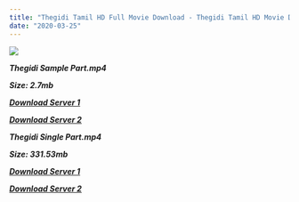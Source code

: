 ```yaml
---
title: "Thegidi Tamil HD Full Movie Download - Thegidi Tamil HD Movie Download"
date: "2020-03-25"
---
```


![](https://images.moviebuff.com/c39f8f56-1a1d-4c62-a7bb-58ff2d960ac4?w=1000)

**_Thegidi Sample Part.mp4_**

**_Size: 2.7mb_**

**_[Download Server 1](http://dl2.tamilsrcg.xyz/load/2014/Thegidi/Thegidi{300377c8a1a3ba2999b4bbe3381b1ea1a812b0b70d21946c68d529294a5c2999}20(2014){300377c8a1a3ba2999b4bbe3381b1ea1a812b0b70d21946c68d529294a5c2999}20BRRip{300377c8a1a3ba2999b4bbe3381b1ea1a812b0b70d21946c68d529294a5c2999}20HD{300377c8a1a3ba2999b4bbe3381b1ea1a812b0b70d21946c68d529294a5c2999}20Sample.mp4)_**

**_[Download Server 2](http://dl2.tamilsrcg.xyz/load/2014/Thegidi/Thegidi{300377c8a1a3ba2999b4bbe3381b1ea1a812b0b70d21946c68d529294a5c2999}20(2014){300377c8a1a3ba2999b4bbe3381b1ea1a812b0b70d21946c68d529294a5c2999}20BRRip{300377c8a1a3ba2999b4bbe3381b1ea1a812b0b70d21946c68d529294a5c2999}20HD{300377c8a1a3ba2999b4bbe3381b1ea1a812b0b70d21946c68d529294a5c2999}20Sample.mp4)_**

**_Thegidi Single Part.mp4_**

**_Size: 331.53mb_**

**_[Download Server 1](http://dl2.tamilsrcg.xyz/load/2014/Thegidi/Thegidi{300377c8a1a3ba2999b4bbe3381b1ea1a812b0b70d21946c68d529294a5c2999}20(2014){300377c8a1a3ba2999b4bbe3381b1ea1a812b0b70d21946c68d529294a5c2999}20BRRip{300377c8a1a3ba2999b4bbe3381b1ea1a812b0b70d21946c68d529294a5c2999}20HD.mp4)_**

**_[Download Server 2](http://dl2.tamilsrcg.xyz/load/2014/Thegidi/Thegidi{300377c8a1a3ba2999b4bbe3381b1ea1a812b0b70d21946c68d529294a5c2999}20(2014){300377c8a1a3ba2999b4bbe3381b1ea1a812b0b70d21946c68d529294a5c2999}20BRRip{300377c8a1a3ba2999b4bbe3381b1ea1a812b0b70d21946c68d529294a5c2999}20HD.mp4)_**
